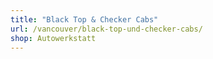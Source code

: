 ```yaml
---
title: "Black Top & Checker Cabs"
url: /vancouver/black-top-und-checker-cabs/
shop: Autowerkstatt
---
```

